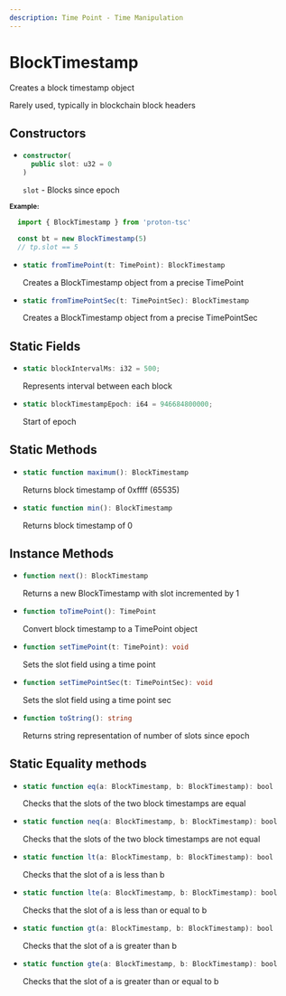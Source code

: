 ```yaml
---
description: Time Point - Time Manipulation
---
```


# BlockTimestamp

Creates a block timestamp object

Rarely used, typically in blockchain block headers

## Constructors

* ```ts
  constructor(
    public slot: u32 = 0
  )
  ```
  `slot` - Blocks since epoch

<sub>**Example:**</sub>
```ts
  import { BlockTimestamp } from 'proton-tsc'

  const bt = new BlockTimestamp(5)
  // tp.slot == 5
```

* ```ts
  static fromTimePoint(t: TimePoint): BlockTimestamp
  ```

  Creates a BlockTimestamp object from a precise TimePoint

* ```ts
  static fromTimePointSec(t: TimePointSec): BlockTimestamp
  ```

  Creates a BlockTimestamp object from a precise TimePointSec

## Static Fields
* ```ts
  static blockIntervalMs: i32 = 500;
  ```
  Represents interval between each block

* ```ts
  static blockTimestampEpoch: i64 = 946684800000;
  ```
  Start of epoch

## Static Methods
* ```ts
  static function maximum(): BlockTimestamp
  ```

  Returns block timestamp of 0xffff (65535)

* ```ts
  static function min(): BlockTimestamp
  ```

  Returns block timestamp of 0

## Instance Methods
* ```ts
  function next(): BlockTimestamp
  ```

  Returns a new BlockTimestamp with slot incremented by 1
  
* ```ts
  function toTimePoint(): TimePoint
  ```

  Convert block timestamp to a TimePoint object
  
* ```ts
  function setTimePoint(t: TimePoint): void
  ```

  Sets the slot field using a time point

* ```ts
  function setTimePointSec(t: TimePointSec): void
  ```

  Sets the slot field using a time point sec

* ```ts
  function toString(): string
  ```

  Returns string representation of number of slots since epoch


## Static Equality methods
* ```ts
  static function eq(a: BlockTimestamp, b: BlockTimestamp): bool
  ```
  Checks that the slots of the two block timestamps are equal

* ```ts
  static function neq(a: BlockTimestamp, b: BlockTimestamp): bool
  ```
  Checks that the slots of the two block timestamps are not equal
  
* ```ts
  static function lt(a: BlockTimestamp, b: BlockTimestamp): bool
  ```
  Checks that the slot of a is less than b

* ```ts
  static function lte(a: BlockTimestamp, b: BlockTimestamp): bool
  ```
  Checks that the slot of a is less than or equal to b

* ```ts
  static function gt(a: BlockTimestamp, b: BlockTimestamp): bool
  ```
  Checks that the slot of a is greater than b

* ```ts
  static function gte(a: BlockTimestamp, b: BlockTimestamp): bool
  ```
  Checks that the slot of a is greater than or equal to b